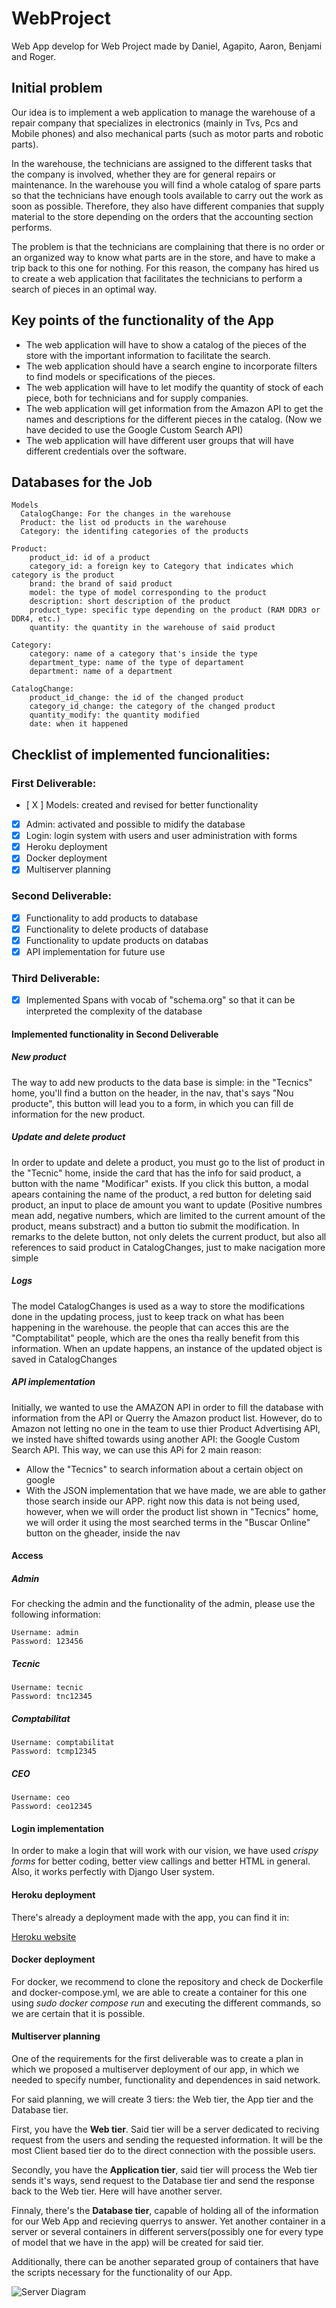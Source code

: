 # WebProject
Web App develop for Web Project made by Daniel, Agapito, Aaron, Benjami and Roger.

## Initial problem
Our idea is to implement a web application to manage the warehouse of a repair company that
specializes in electronics (mainly in Tvs, Pcs and Mobile phones) and also mechanical parts (such as
motor parts and robotic parts). 

In the warehouse, the technicians are assigned to the different tasks that
the company is involved, whether they are for general repairs or maintenance.
In the warehouse you will find a whole catalog of spare parts so that the technicians have enough tools
available to carry out the work as soon as possible. Therefore, they also have different companies that
supply material to the store depending on the orders that the accounting section performs.

The problem is that the technicians are complaining that there is no order or an organized way to know
what parts are in the store, and have to make a trip back to this one for nothing.
For this reason, the company has hired us to create a web application that facilitates the technicians to
perform a search of pieces in an optimal way.

## Key points of the functionality of the App

+ The web application will have to show a catalog of the pieces of the store with the important information to
facilitate the search.
+ The web application should have a search engine to incorporate filters to find models or specifications of
the pieces.
+ The web application will have to let modify the quantity of stock of each piece, both for technicians and for
supply companies.
+ The web application will get information from the Amazon API to get the names and descriptions for the
different pieces in the catalog. (Now we have decided to use the Google Custom Search API)
+ The web application will have different user groups that will have different credentials over the software.

## Databases for the Job
    Models
      CatalogChange: For the changes in the warehouse
      Product: the list od products in the warehouse
      Category: the identifing categories of the products

    Product:
        product_id: id of a product
        category_id: a foreign key to Category that indicates which category is the product
        brand: the brand of said product
        model: the type of model corresponding to the product
        description: short description of the product
        product_type: specific type depending on the product (RAM DDR3 or DDR4, etc.)
        quantity: the quantity in the warehouse of said product
        
    Category:
        category: name of a category that's inside the type
        department_type: name of the type of departament
        department: name of a department
        
    CatalogChange:
        product_id_change: the id of the changed product
        category_id_change: the category of the changed product 
        quantity_modify: the quantity modified
        date: when it happened

## Checklist of implemented funcionalities:
### First Deliverable:
- [ X ] Models: created and revised for better functionality
- [x] Admin: activated and possible to midify the database
- [x] Login: login system with users and user administration with forms
- [x] Heroku deployment
- [x] Docker deployment
- [x] Multiserver planning
### Second Deliverable:
- [X] Functionality to add products to database
- [x] Functionality to delete products of database
- [x] Functionality to update products on databas
- [x] API implementation for future use
### Third Deliverable:
- [x] Implemented Spans with vocab of "schema.org" so that it can be interpreted the complexity of the database
#### Implemented functionality in Second Deliverable
##### New product
The way to add new products to the data base is simple: in the "Tecnics" home, you'll find a button on the header, in the nav, that's says "Nou producte", this button will lead you to a form, in which you can fill de information for the new product.
##### Update and delete product
In order to update and delete a product, you must go to the list of product in the "Tecnic" home, inside the card that has the info for said product, a button with the name "Modificar" exists. If you click this button, a modal apears containing the name of the product, a red button for deleting said product, an input to place de amount you want to update (Positive numbres mean add, negative numbers, which are limited to the current amount of the product, means substract) and a button tio submit the modification. In remarks to the delete button, not only delets the current product, but also all references to said product in CatalogChanges, just to make nacigation more simple
##### Logs
The model CatalogChanges is used as a way to store the modifications done in the updating process, just to keep track on what has been happening in the warehouse. the people that can acces this are the "Comptabilitat" people, which are the ones tha really benefit from this information. When an update happens,  an instance of the updated object is saved in CatalogChanges
##### API implementation
Initially, we wanted to use the AMAZON API in order to fill the database with information from the API or Querry the Amazon product list. However, do to Amazon not letting no one in the team to use thier Product Advertising API, we insted have shifted towards using another API: the Google Custom Search API. This way, we can use this APi for 2 main reason:
- Allow the "Tecnics" to search information about a certain object on google
- With the JSON implementation that we have made, we are able to gather those search inside our APP. right now this data is not being used, however, when we will order the product list shown in "Tecnics" home, we will order it using the most searched terms in the "Buscar Online" button on the gheader, inside the nav
#### Access
##### Admin
For checking the admin and the functionality of the admin, please use the following information:

    Username: admin
    Password: 123456

##### Tecnic

    Username: tecnic
    Password: tnc12345
    
##### Comptabilitat

    Username: comptabilitat
    Password: tcmp12345   
    
##### CEO

    Username: ceo
    Password: ceo12345
    

#### Login implementation

In order to make a login that will work with our vision, we have used *crispy forms* for better coding, better view callings
and better HTML in general. Also, it works perfectly with Django User system.
#### Heroku deployment

There's already a deployment made with the app, you can find it in:

[Heroku website](http://web-project-warehouse.herokuapp.com/)

#### Docker deployment

For docker, we recommend to clone the repository and check de Dockerfile and docker-compose.yml, we are able to create
a container for this one using *sudo docker compose run* and executing the different commands, so we are certain that it is
possible.

#### Multiserver planning

One of the requirements for the first deliverable was to create a plan in which we proposed a multiserver deployment of our app, in which
we needed to specify number, functionality and dependences in said network.

For said planning, we will create 3 tiers: the Web tier, the App tier and the Database tier.

First, you have the **Web tier**. Said tier will be a server dedicated to reciving request from the users and sending the requested information. It will be the most Client based tier do to the direct connection with the possible users.

Secondly, you have the **Application tier**, said tier will process the Web tier sends it's ways, send request to the Database tier and send the response back to the Web tier. Here will have another server.

Finnaly, there's the **Database tier**, capable of holding all of the information for our Web App and recieving querrys to answer. Yet another container in a server or several containers in different servers(possibly one for every type of model that we have in the app) will be created for said tier.

Additionally, there can be another separated group of containers that have the scripts necessary for the functionality of our App.

![Server Diagram](/Captura_server_diagram.PNG)
